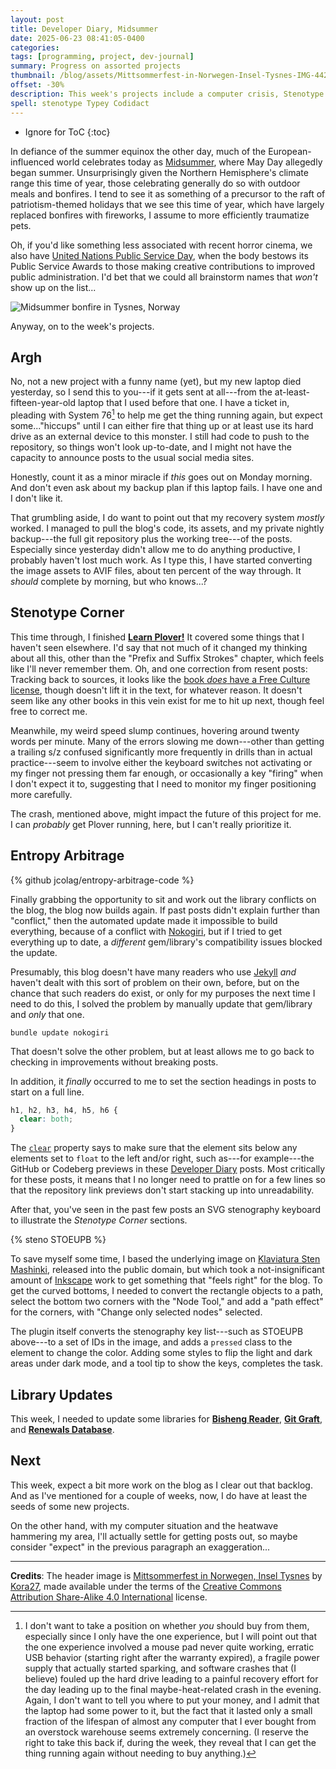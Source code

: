 ```yaml
---
layout: post
title: Developer Diary, Midsummer
date: 2025-06-23 08:41:05-0400
categories:
tags: [programming, project, dev-journal]
summary: Progress on assorted projects
thumbnail: /blog/assets/Mittsommerfest-in-Norwegen-Insel-Tysnes-IMG-4425WI.png
offset: -30%
description: This week's projects include a computer crisis, Stenotype Corner, the blog's code, and some library updates.
spell: stenotype Typey Codidact 
---
```


* Ignore for ToC
{:toc}

In defiance of the summer equinox the other day, much of the European-influenced world celebrates today as [Midsummer](https://en.wikipedia.org/wiki/Midsummer), where May Day allegedly began summer.  Unsurprisingly given the Northern Hemisphere's climate range this time of year, those celebrating generally do so with outdoor meals and bonfires.  I tend to see it as something of a precursor to the raft of patriotism-themed holidays that we see this time of year, which have largely replaced bonfires with fireworks, I assume to more efficiently traumatize pets.

Oh, if you'd like something less associated with recent horror cinema, we also have [United Nations Public Service Day](https://en.wikipedia.org/wiki/United_Nations_Public_Service_Awards), when the body bestows its Public Service Awards to those making creative contributions to improved public administration.  I'd bet that we could all brainstorm names that *won't* show up on the list...

![Midsummer bonfire in Tysnes, Norway](/blog/assets/Mittsommerfest-in-Norwegen-Insel-Tysnes-IMG-4425WI.png "I maintain that we recognize the equinoxes and solstices under various names and dates as excuses to stay up late with friends.")

Anyway, on to the week's projects.

## Argh

No, not a new project with a funny name (yet), but my new laptop died yesterday, so I send this to you---if it gets sent at all---from the at-least-fifteen-year-old laptop that I used before that one.  I have a ticket in, pleading with System 76[^1] to help me get the thing running again, but expect some..."hiccups" until I can either fire that thing up or at least use its hard drive as an external device to this monster.  I still had code to push to the repository, so things won't look up-to-date, and I might not have the capacity to announce posts to the usual social media sites.

[^1]:  I don't want to take a position on whether *you* should buy from them, especially since I only have the one experience, but I will point out that the one experience involved a mouse pad never quite working, erratic USB behavior (starting right after the warranty expired), a fragile power supply that actually started sparking, and software crashes that (I believe) fouled up the hard drive leading to a painful recovery effort for the day leading up to the final maybe-heat-related crash in the evening.  Again, I don't want to tell you where to put your money, and I admit that the laptop had some power to it, but the fact that it lasted only a small fraction of the lifespan of almost any computer that I ever bought from an overstock warehouse seems extremely concerning.  (I reserve the right to take this back if, during the week, they reveal that I can get the thing running again without needing to buy anything.)

Honestly, count it as a minor miracle if *this* goes out on Monday morning.  And don't even ask about my backup plan if this laptop fails.  I have one and I don't like it.

That grumbling aside, I do want to point out that my recovery system *mostly* worked.  I managed to pull the blog's code, its assets, and my private nightly backup---the full git repository plus the working tree---of the posts.  Especially since yesterday didn't allow me to do anything productive, I probably haven't lost much work.  As I type this, I have started converting the image assets to AVIF files, about ten percent of the way through.  It *should* complete by morning, but who knows...?

## Stenotype Corner

This time through, I finished [**Learn Plover!**](https://www.openstenoproject.org/learn-plover/home.html) It covered some things that I haven't seen elsewhere. I'd say that not much of it changed my thinking about all this, other than the "Prefix and Suffix Strokes" chapter, which feels like I'll never remember them. Oh, and one correction from resent posts: Tracking back to sources, it looks like the [book *does* have a Free Culture license](https://github.com/openstenoproject/learn-plover?tab=CC-BY-SA-4.0-1-ov-file#readme), though doesn't lift it in the text, for whatever reason. It doesn't seem like any other books in this vein exist for me to hit up next, though feel free to correct me.

Meanwhile, my weird speed slump continues, hovering around twenty words per minute.  Many of the errors slowing me down---other than getting a trailing s/z confused significantly more frequently in drills than in actual practice---seem to involve either the keyboard switches not activating or my finger not pressing them far enough, or occasionally a key "firing" when I don't expect it to, suggesting that I need to monitor my finger positioning more carefully.

The crash, mentioned above, might impact the future of this project for me.  I can *probably* get Plover running, here, but I can't really prioritize it.

## Entropy Arbitrage

{% github jcolag/entropy-arbitrage-code %}

Finally grabbing the opportunity to sit and work out the library conflicts on the blog, the blog now builds again.  If past posts didn't explain further than "conflict," then the automated update made it impossible to build everything, because of a conflict with [Nokogiri](https://nokogiri.org/), but if I tried to get everything up to date, a *different* gem/library's compatibility issues blocked the update.

Presumably, this blog doesn't have many readers who use [Jekyll](https://jekyllrb.com/) *and* haven't dealt with this sort of problem on their own, before, but on the chance that such readers do exist, or only for my purposes the next time I need to do this, I solved the problem by manually update that gem/library and *only* that one.

```console
bundle update nokogiri
```

That doesn't solve the other problem, but at least allows me to go back to checking in improvements without breaking posts.

In addition, it *finally* occurred to me to set the section headings in posts to start on a full line.

```CSS
h1, h2, h3, h4, h5, h6 {
  clear: both;
}
```

The [`clear`](https://developer.mozilla.org/en-US/docs/Web/CSS/clear) property says to make sure that the element sits below any elements set to `float` to the left and/or right, such as---for example---the GitHub or Codeberg previews in these [Developer Diary](/blog/tag/dev-journal) posts.  Most critically for these posts, it means that I no longer need to prattle on for a few lines so that the repository link previews don't start stacking up into unreadability.

After that, you've seen in the past few posts an SVG stenography keyboard to illustrate the *Stenotype Corner* sections.

{% steno STOEUPB %}

To save myself some time, I based the underlying image on [Klaviatura Sten Mashinki](https://commons.wikimedia.org/wiki/File:KlaviaturaStenMashinki.svg), released into the public domain, but which took a not-insignificant amount of [Inkscape](https://inkscape.org/) work to get something that "feels right" for the blog.  To get the curved bottoms, I needed to convert the rectangle objects to a path, select the bottom two corners with the "Node Tool," and add a "path effect" for the corners, with "Change only selected nodes" selected.

The plugin itself converts the stenography key list---such as STOEUPB above---to a set of IDs in the image, and adds a `pressed` class to the element to change the color.  Adding some styles to flip the light and dark areas under dark mode, and a tool tip to show the keys, completes the task.

## Library Updates

This week, I needed to update some libraries for [**Bisheng Reader**](https://github.com/jcolag/bisheng), [**Git Graft**](https://github.com/jcolag/git-graft), and [**Renewals Database**](https://github.com/jcolag/RenewDB).

## Next

This week, expect a bit more work on the blog as I clear out that backlog.  And as I've mentioned for a couple of weeks, now, I do have at least the seeds of some new projects.

On the other hand, with my computer situation and the heatwave hammering my area, I'll actually settle for getting posts out, so maybe consider "expect" in the previous paragraph an exaggeration...

* * *

**Credits**:  The header image is [Mittsommerfest in Norwegen, Insel Tysnes](https://commons.wikimedia.org/wiki/File:Mittsommerfest_in_Norwegen,_Insel_Tysnes_IMG_4425WI.jpg) by [Kora27](https://commons.wikimedia.org/wiki/User:Kora27), made available under the terms of the [Creative Commons Attribution Share-Alike 4.0 International](https://creativecommons.org/licenses/by-sa/4.0/deed.en) license.
